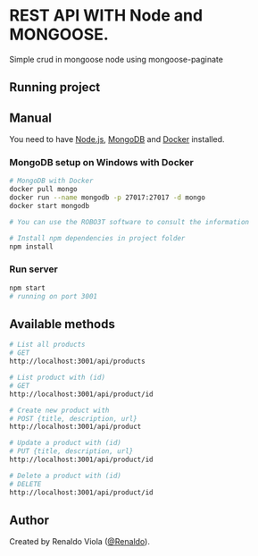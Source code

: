 # REST API WITH Node and MONGOOSE.
Simple crud in mongoose node using mongoose-paginate

## Running project

## Manual

You need to have [Node.js](https://nodejs.org), [MongoDB](https://www.mongodb.com) and [Docker](https://docs.docker.com) installed.

### MongoDB setup on Windows with Docker

```sh
# MongoDB with Docker
docker pull mongo
docker run --name mongodb -p 27017:27017 -d mongo
docker start mongodb

# You can use the ROBO3T software to consult the information 

```

```sh
# Install npm dependencies in project folder
npm install
```

### Run server

```sh
npm start
# running on port 3001
```

## Available methods

```sh
# List all products
# GET
http://localhost:3001/api/products

# List product with (id)
# GET
http://localhost:3001/api/product/id

# Create new product with
# POST {title, description, url}
http://localhost:3001/api/product

# Update a product with (id)
# PUT {title, description, url}
http://localhost:3001/api/product/id

# Delete a product with (id)
# DELETE 
http://localhost:3001/api/product/id
```

## Author

Created by Renaldo Viola ([@Renaldo](https://www.linkedin.com/in/renaldo-viola)).
